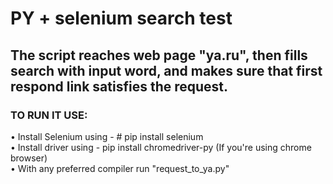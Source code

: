 PY + selenium search test
====
The script reaches web page "ya.ru", then fills search with input word, and makes sure that first respond link satisfies the request.
----
### TO RUN IT USE: <br>
• Install Selenium using - # pip install selenium <br>
• Install driver using - pip install chromedriver-py (If you're using chrome browser) <br>
• With any preferred compiler run "request_to_ya.py"
